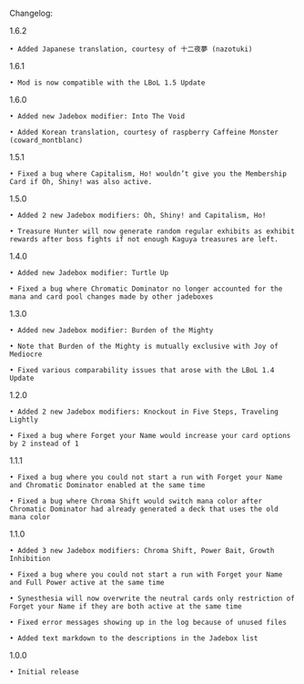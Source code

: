 Changelog: 

1.6.2

    • Added Japanese translation, courtesy of 十二夜夢 (nazotuki)


1.6.1

    • Mod is now compatible with the LBoL 1.5 Update


1.6.0

    • Added new Jadebox modifier: Into The Void

    • Added Korean translation, courtesy of raspberry Caffeine Monster (coward_montblanc)


1.5.1

    • Fixed a bug where Capitalism, Ho! wouldn’t give you the Membership Card if Oh, Shiny! was also active.


1.5.0

    • Added 2 new Jadebox modifiers: Oh, Shiny! and Capitalism, Ho!

    • Treasure Hunter will now generate random regular exhibits as exhibit rewards after boss fights if not enough Kaguya treasures are left.


1.4.0

    • Added new Jadebox modifier: Turtle Up

    • Fixed a bug where Chromatic Dominator no longer accounted for the mana and card pool changes made by other jadeboxes


1.3.0

    • Added new Jadebox modifier: Burden of the Mighty

    • Note that Burden of the Mighty is mutually exclusive with Joy of Mediocre

    • Fixed various comparability issues that arose with the LBoL 1.4 Update


1.2.0

    • Added 2 new Jadebox modifiers: Knockout in Five Steps, Traveling Lightly

    • Fixed a bug where Forget your Name would increase your card options by 2 instead of 1


1.1.1

    • Fixed a bug where you could not start a run with Forget your Name and Chromatic Dominator enabled at the same time

    • Fixed a bug where Chroma Shift would switch mana color after Chromatic Dominator had already generated a deck that uses the old mana color

1.1.0

    • Added 3 new Jadebox modifiers: Chroma Shift, Power Bait, Growth Inhibition

    • Fixed a bug where you could not start a run with Forget your Name and Full Power active at the same time

    • Synesthesia will now overwrite the neutral cards only restriction of Forget your Name if they are both active at the same time

    • Fixed error messages showing up in the log because of unused files

    • Added text markdown to the descriptions in the Jadebox list

1.0.0

    • Initial release